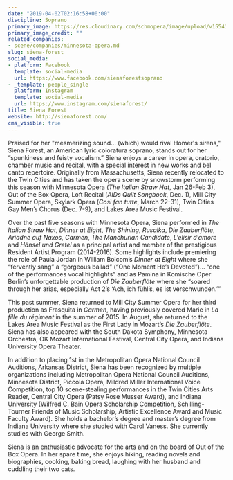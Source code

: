 ```yaml
---
date: "2019-04-02T02:16:58+00:00"
discipline: Soprano
primary_image: https://res.cloudinary.com/schmopera/image/upload/v1554171462/media/2019/04/SienaForest.jpg
primary_image_credit: ""
related_companies:
- scene/companies/minnesota-opera.md
slug: siena-forest
social_media:
- platform: Facebook
  template: social-media
  url: https://www.facebook.com/sienaforestsoprano
- _template: people_single
  platform: Instagram
  template: social-media
  url: https://www.instagram.com/sienaforest/
title: Siena Forest
website: http://sienaforest.com/
cms_visible: true
---
```

Praised for her "mesmerizing sound… (which) would rival Homer's sirens," Siena Forest, an American lyric coloratura soprano, stands out for her “spunkiness and feisty vocalism.” Siena enjoys a career in opera, oratorio, chamber music and recital, with a special interest in new works and bel canto repertoire. Originally from Massachusetts, Siena recently relocated to the Twin Cities and has taken the opera scene by snowstorm performing this season with Minnesota Opera (_The Italian Straw Hat_, Jan 26-Feb 3), Out of the Box Opera, Loft Recital (_AIDs Quilt Songbook_, Dec. 1), Mill City Summer Opera, Skylark Opera (_Così fan tutte_, March 22-31), Twin Cities Gay Men’s Chorus (Dec. 7-9), and Lakes Area Music Festival. 

Over the past five seasons with Minnesota Opera, Siena performed in _The Italian Straw Hat_, _Dinner at Eight_, _The Shining_, _Rusalka_, _Die Zauberflöte_, _Ariadne auf Naxos_, _Carmen_, _The Manchurian Candidate_, _L’elisir d’amore_ and _Hänsel und Gretel_ as a principal artist and member of the prestigious Resident Artist Program (2014-2016). Some highlights include premiering the role of Paula Jordan in William Bolcom’s _Dinner at Eight_ where she “fervently sang” a “gorgeous ballad” (“One Moment He’s Devoted”)… “one of the performances vocal highlights” and as Pamina in Komische Oper Berlin’s unforgettable production of _Die Zauberflöte_ where she “soared through her arias, especially Act 2’s ‘Ach, ich fühl’s, es ist verschwunden.’”

This past summer, Siena returned to Mill City Summer Opera for her third production as Frasquita in _Carmen_, having previously covered Marie in _La fille du régiment_ in the summer of 2015. In August, she returned to the Lakes Area Music Festival as the First Lady in Mozart’s _Die Zauberflöte_. Siena has also appeared with the South Dakota Symphony, Minnesota Orchestra, OK Mozart International Festival, Central City Opera, and Indiana University Opera Theater. 

In addition to placing 1st in the Metropolitan Opera National Council Auditions, Arkansas District, Siena has been recognized by multiple organizations including Metropolitan Opera National Council Auditions, Minnesota District, Piccola Opera, Mildred Miller International Voice Competition, top 10 scene-stealing performances in the Twin Cities Arts Reader, Central City Opera (Patsy Rose Musser Award), and Indiana University (Wilfred C. Bain Opera Scholarship Competition, Schilling-Tourner Friends of Music Scholarship, Artistic Excellence Award and Music Faculty Award). She holds a bachelor’s degree and master’s degree from Indiana University where she studied with Carol Vaness. She currently studies with George Smith.

Siena is an enthusiastic advocate for the arts and on the board of Out of the Box Opera. In her spare time, she enjoys hiking, reading novels and biographies, cooking, baking bread, laughing with her husband and cuddling their two cats.